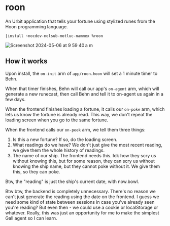 # roon

An Urbit application that tells your fortune using stylized runes from the Hoon programming language.

`|install ~nocdev-nolsub-motluc-nammex %roon`

![Screenshot 2024-05-06 at 9 59 40 a m](https://github.com/darighost/roon/assets/104947308/ec41353f-78a4-442f-8bf3-9a175e2acd56)

## How it works

Upon install, the `on-init` arm of `app/roon.hoon` will set a 1 minute timer to Behn.

When that timer finishes, Behn will call our app's `on-agent` arm, which will generate a new runecast, then call Behn and tell it to on-agent us again in a few days.

When the frontend finishes loading a fortune, it calls our `on-poke` arm, which lets us know the fortune is already read. This way, we don't repeat the loading screen when you go to the same fortune.

When the frontend calls our `on-peek` arm, we tell them three things:

1. Is this a new fortune? If so, do the loading screen.
2. What readings do we have? We don't just give the most recent reading, we give them the whole history of readings.
3. The name of our ship. The frontend needs this. Idk how they scry us without knowing this, but for some reason, they can scry us without knowing the ship name, but they cannot poke without it. We give them this, so they can poke.

Btw, the "reading" is just the ship's current date, with now.bowl.

Btw btw, the backend is completely unnecessary. There's no reason we can't just generate the reading using the date on the frontend. I guess we need some kind of state between sessions in case you've already seen you're reading? But even then - we could use a cookie or localStorage or whatever. Really, this was just an opportunity for me to make the simplest Gall agent so I can learn.
